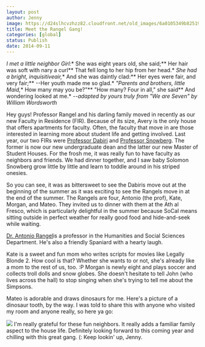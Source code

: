 ```yaml
---
layout: post
author: Jenny
image: https://d24slhcvzhzz82.cloudfront.net/old_images/6a0105349b8251970b01a73e11cd61970d-500wi.jpg
title: Meet the Rangel Gang!
categories: [global]
status: Publish
date: 2014-09-11
---
```



*I met a little neighbor Girl:** She was eight years old, she said;** Her hair was soft with nary a curl** That fell long to her hip from her head.*
*She had a bright, inquisitiveair,** And she was daintly clad:** Her eyes were fair, and very fair;** --Her youth made me so glad.*
*"Parents and brothers, little Maid,** How many may you be?"** "How many? Four in all," she said** And wondering looked at me.*
*--adapted by yours truly from "We are Seven" by William Wordsworth*

Hey guys!
Professor Rangel and his darling family moved in recently as our new Faculty in Residence (FIR). Because of its size, Avery is the only house that offers apartments for faculty. Often, the faculty that move in are those interested in learning more about student life and getting involved. Last year, our two FIRs were [Professor Dabiri](https://dabiri.caltech.edu/) and [Professor Snowberg](https://www.hss.caltech.edu/snowberg/). The former is now our new undergraduate dean and the latter our new Master of Student Houses. For the frosh me, it was really fun to have faculty as neighbors and friends. We had dinner together, and I saw baby Solomon Snowberg grow little by little and learn to toddle around in his striped onesies.

So you can see, it was as bittersweet to see the Dabiris move out at the beginning of the summer as it was exciting to see the Rangels move in at the end of the summer. The Rangels are four, Antonio (the prof), Kate, Morgan, and Mateo. They invited us to dinner with them at the Ath al Fresco, which is particularly delightful in the summer because SoCal means sitting outside in perfect weather for really good food and hide-and-seek while waiting.

[Dr. Antonio Rangel](https://www.rnl.caltech.edu/)is a professor in the Humanities and Social Sciences Department. He's also a friendly Spaniard with a hearty laugh.

Kate is a sweet and fun mom who writes scripts for movies like Legally Blonde 2. How cool is that? Whether she wants to or not, she's already like a mom to the rest of us, too. :P
Morgan is newly eight and plays soccer and collects troll dolls and snow globes. She doesn't hesitate to tell John (who lives across the hall) to stop singing when she's trying to tell me about the Simpsons.

Mateo is adorable and draws dinosaurs for me. Here's a picture of a dinosaur tooth, by the way. I was told to share this with anyone who visited my room and anyone really, so here ya go:


![](https://d24slhcvzhzz82.cloudfront.net/old_images/caltech_as_it_happens/6a0105349b8251970b01b8d065fa67970c.jpg)
I'm really grateful for these fun neighbors. It really adds a familiar family aspect to the house life. Definitely looking forward to this coming year and chilling with this great gang. (:
Keep lookin' up,
Jenny.
